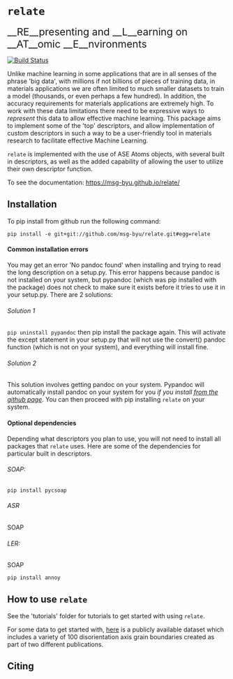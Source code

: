 # `relate`
<span style="font-size:23px;"> __RE__presenting and __L__earning on __AT__omic __E__nvironments __</span>__

[![Build Status](https://travis-ci.org/jayspendlove/relate.svg?branch=master)](https://travis-ci.org/jayspendlove/relate)


Unlike machine learning in some applications that are in all senses of the phrase 'big data', with millions if not billions of pieces of training data, in materials applications we are often limited to much smaller datasets to train a model (thousands, or even perhaps a few hundred). In addition, the accuracy requirements for materials applications are extremely high. To work with these data limitations there need to be expressive ways to _represent_ this data to allow effective machine learning. This package aims to implement some of the 'top' descriptors, and allow implementation of custom descriptors in such a way to be a user-friendly tool in materials research to facilitate effective Machine Learning.

`relate` is implemented with the use of ASE Atoms objects, with several built in descriptors, as well as the added capability of allowing the user to utilize their own descriptor function.

To see the documentation:
https://msg-byu.github.io/relate/

## Installation
To pip install from github run the following command:

`pip install -e git+git://github.com/msg-byu/relate.git#egg=relate`

#### Common installation errors
You may get an error 'No pandoc found' when installing and trying to read the long description on a setup.py. This error happens because pandoc is not installed on your system, but pypandoc (which was pip installed with the package) does not check to make sure it exists before it tries to use it in your setup.py. There are 2 solutions:

###### Solution 1
`pip uninstall pypandoc` then pip install the package again. This will activate the except statement in your setup.py that will not use the convert() pandoc function (which is not on your system), and everything will install fine.

###### Solution 2
This solution involves getting pandoc on your system.  Pypandoc will automatically install pandoc on your system for you _if you install [from the github page](https://github.com/bebraw/pypandoc/blob/master/setup.py)_. You can then proceed with pip installing `relate` on your system.

#### Optional dependencies
Depending what descriptors you plan to use, you will not need to install all packages that `relate` uses. Here are some of the dependencies for particular built in descriptors.

###### SOAP:
`pip install pycsoap`

###### ASR
SOAP

###### LER:
SOAP

`pip install annoy`

## How to use `relate`
See the 'tutorials' folder for tutorials to get started with using `relate`.

For some data to get started with, [here](https://data.mendeley.com/datasets/bz46sgxm8g/1) is a publicly available dataset which includes a variety of 100 disorientation axis grain boundaries created as part of two different publications.

## Citing
